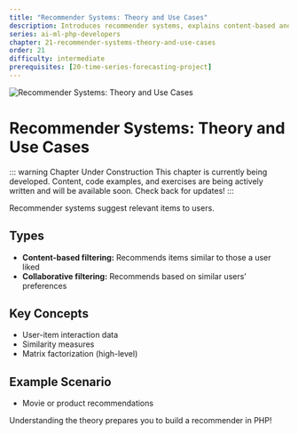 ```yaml
---
title: "Recommender Systems: Theory and Use Cases"
description: Introduces recommender systems, explains content-based and collaborative filtering, and sets up a scenario for building a simple recommender in PHP.
series: ai-ml-php-developers
chapter: 21-recommender-systems-theory-and-use-cases
order: 21
difficulty: intermediate
prerequisites: [20-time-series-forecasting-project]
---
```


![Recommender Systems: Theory and Use Cases](/images/ai-ml-php-developers/chapter-21-recommender-systems-hero-full.webp)

# Recommender Systems: Theory and Use Cases

::: warning Chapter Under Construction
This chapter is currently being developed. Content, code examples, and exercises are being actively written and will be available soon. Check back for updates!
:::

Recommender systems suggest relevant items to users.

## Types

- **Content-based filtering:** Recommends items similar to those a user liked
- **Collaborative filtering:** Recommends based on similar users’ preferences

## Key Concepts

- User-item interaction data
- Similarity measures
- Matrix factorization (high-level)

## Example Scenario

- Movie or product recommendations

Understanding the theory prepares you to build a recommender in PHP!
